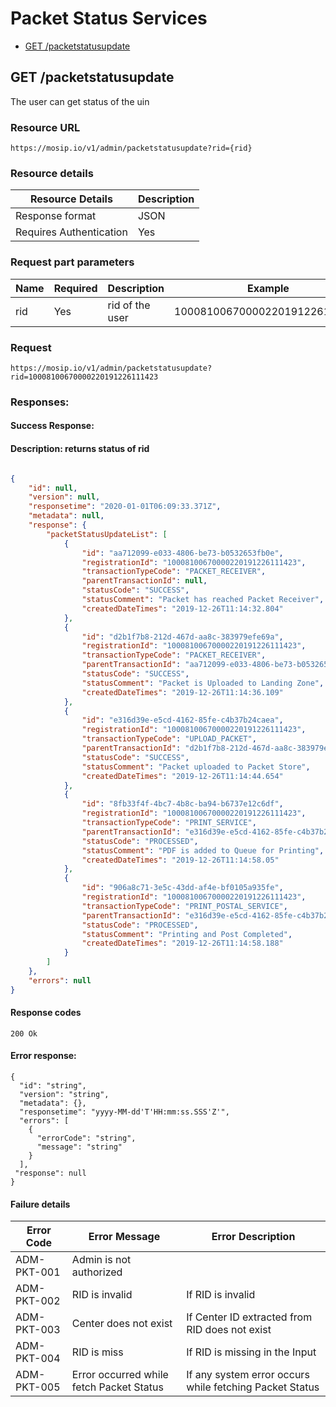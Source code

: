  
# Packet Status Services

* [GET /packetstatusupdate](#get-packetstatusupdate)

## GET /packetstatusupdate

The user can get status of the uin

### Resource URL
```
https://mosip.io/v1/admin/packetstatusupdate?rid={rid}
```
### Resource details
Resource Details | Description
------------ | -------------
Response format | JSON
Requires Authentication | Yes

### Request part parameters
Name | Required | Description |  Example
-----|----------|-------------|--------
rid |Yes|rid of the user| 10008100670000220191226111423

### Request
```
https://mosip.io/v1/admin/packetstatusupdate?rid=10008100670000220191226111423
```
### Responses:

#### Success Response:

#### Description: returns status of rid
```JSON

{
    "id": null,
    "version": null,
    "responsetime": "2020-01-01T06:09:33.371Z",
    "metadata": null,
    "response": {
        "packetStatusUpdateList": [
            {
                "id": "aa712099-e033-4806-be73-b0532653fb0e",
                "registrationId": "10008100670000220191226111423",
                "transactionTypeCode": "PACKET_RECEIVER",
                "parentTransactionId": null,
                "statusCode": "SUCCESS",
                "statusComment": "Packet has reached Packet Receiver",
                "createdDateTimes": "2019-12-26T11:14:32.804"
            },
            {
                "id": "d2b1f7b8-212d-467d-aa8c-383979efe69a",
                "registrationId": "10008100670000220191226111423",
                "transactionTypeCode": "PACKET_RECEIVER",
                "parentTransactionId": "aa712099-e033-4806-be73-b0532653fb0e",
                "statusCode": "SUCCESS",
                "statusComment": "Packet is Uploaded to Landing Zone",
                "createdDateTimes": "2019-12-26T11:14:36.109"
            },
            {
                "id": "e316d39e-e5cd-4162-85fe-c4b37b24caea",
                "registrationId": "10008100670000220191226111423",
                "transactionTypeCode": "UPLOAD_PACKET",
                "parentTransactionId": "d2b1f7b8-212d-467d-aa8c-383979efe69a",
                "statusCode": "SUCCESS",
                "statusComment": "Packet uploaded to Packet Store",
                "createdDateTimes": "2019-12-26T11:14:44.654"
            },
            {
                "id": "8fb33f4f-4bc7-4b8c-ba94-b6737e12c6df",
                "registrationId": "10008100670000220191226111423",
                "transactionTypeCode": "PRINT_SERVICE",
                "parentTransactionId": "e316d39e-e5cd-4162-85fe-c4b37b24caea",
                "statusCode": "PROCESSED",
                "statusComment": "PDF is added to Queue for Printing",
                "createdDateTimes": "2019-12-26T11:14:58.05"
            },
            {
                "id": "906a8c71-3e5c-43dd-af4e-bf0105a935fe",
                "registrationId": "10008100670000220191226111423",
                "transactionTypeCode": "PRINT_POSTAL_SERVICE",
                "parentTransactionId": "e316d39e-e5cd-4162-85fe-c4b37b24caea",
                "statusCode": "PROCESSED",
                "statusComment": "Printing and Post Completed",
                "createdDateTimes": "2019-12-26T11:14:58.188"
            }
        ]
    },
    "errors": null
}
```
#### Response codes
```
200 Ok
```
#### Error response:
```
{
  "id": "string",
  "version": "string",
  "metadata": {},
  "responsetime": "yyyy-MM-dd'T'HH:mm:ss.SSS'Z'",
  "errors": [
    {
      "errorCode": "string",
      "message": "string"
    }
  ],
 "response": null
}

```
#### Failure details
Error Code  | Error Message | Error Description
-----|----------|-------------
ADM-PKT-001|Admin is not authorized|
ADM-PKT-002 |RID is invalid|If RID is invalid
ADM-PKT-003 |Center does not exist|If Center ID extracted from RID does not exist
ADM-PKT-004 |RID is miss|If RID is missing in the Input
ADM-PKT-005 |Error occurred while fetch Packet Status|If any system error occurs while fetching Packet Status